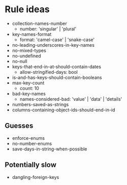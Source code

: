 # Rule ideas

- collection-names-number
  - number: 'singular' | 'plural'
- key-names-format
  - format: 'camel-case' | 'snake-case'
- no-leading-underscores-in-key-names
- no-mixed-types
- no-undefined
- no-null
- keys-that-end-in-at-should-contain-dates
  - allow-stringified-days: bool
- is-and-has-keys-should-contain-booleans
- max-key-count
  - count: 10
- bad-key-names
  - names-considered-bad: 'value' | 'data' | 'details'
- numbers-saved-as-strings
- columns-containing-object-ids-should-end-in-id

## Guesses

- enforce-enums
- no-number-enums
- save-days-in-string-when-possible

## Potentially slow

- dangling-foreign-keys